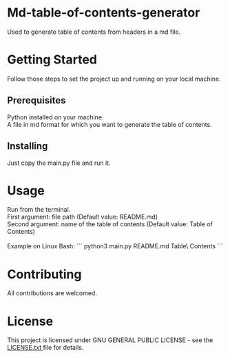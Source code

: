 # Md-table-of-contents-generator
Used to generate table of contents from headers in a md file.

<h1>Getting Started</h1>

Follow those steps to set the project up and running on your local machine.

<h2>Prerequisites </h2>

Python installed on your machine. </br>
A file in md format for which you want to generate the table of contents.

<h2>Installing</h2>

Just copy the main.py file and run it.

<h1>Usage</h1>
Run from the terminal. </br>
First argument: file path (Default value: README.md)</br>
Second argument: name of the table of contents (Default value: Table of Contents)</br></br>
Example on Linux Bash:
```
python3 main.py README.md Table\ Contents
```

<h1>Contributing </h1>
All contributions are welcomed.

<h1>License</h1>
This project is licensed under  GNU GENERAL PUBLIC LICENSE - see the <a href='https://github.com/djeada/Md-table-of-contents-generator/blob/master/LICENSE.txtLICENSE.txt]'> LICENSE.txt </a> file for details.

